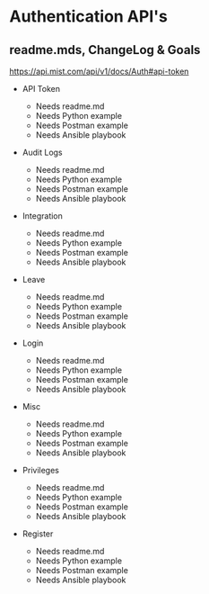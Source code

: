 # Authentication API's #
## readme.mds, ChangeLog & Goals ##

https://api.mist.com/api/v1/docs/Auth#api-token
* API Token
    * Needs readme.md
    * Needs Python example
    * Needs Postman example
    * Needs Ansible playbook

* Audit Logs
    * Needs readme.md
    * Needs Python example
    * Needs Postman example
    * Needs Ansible playbook

* Integration
    * Needs readme.md
    * Needs Python example
    * Needs Postman example
    * Needs Ansible playbook

* Leave
    * Needs readme.md
    * Needs Python example
    * Needs Postman example
    * Needs Ansible playbook

* Login
    * Needs readme.md
    * Needs Python example
    * Needs Postman example
    * Needs Ansible playbook

* Misc
    * Needs readme.md
    * Needs Python example
    * Needs Postman example
    * Needs Ansible playbook

* Privileges
    * Needs readme.md
    * Needs Python example
    * Needs Postman example
    * Needs Ansible playbook
    
* Register
    * Needs readme.md
    * Needs Python example
    * Needs Postman example
    * Needs Ansible playbook